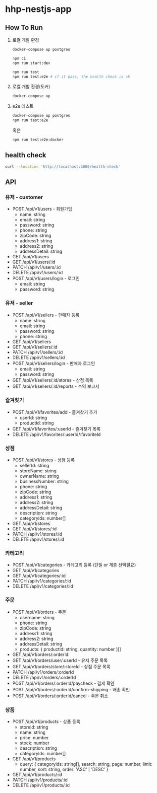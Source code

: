 # hhp-nestjs-app

## How To Run

1. 로컬 개발 환경

    ```bash
    docker-compose up postgres

    npm ci
    npm run start:dev

    npm run test
    npm run test:e2e # if it pass, the health check is ok
    ```

2. 로컬 개발 환경(도커)

    ```bash
    docker-compose up
    ```

3. e2e 테스트

    ```bash
    docker-compose up postgres
    npm run test:e2e
    ```

    혹은

    ```bash
    npm run test:e2e:docker
    ```

## health check

```bash
curl --location 'http://localhost:3000/health-check'
```

## API

### 유저 - customer

- POST /api/v1/users - 회원가입
  - name: string
  - email: string
  - password: string
  - phone: string
  - zipCode: string
  - address1: string
  - address2: string
  - addressDetail: string
- GET /api/v1/users
- GET /api/v1/users/:id
- PATCH /api/v1/users/:id
- DELETE /api/v1/users/:id
- POST /api/v1/users/login - 로그인
  - email: string
  - password: string

### 유저 - seller

- POST /api/v1/sellers - 판매자 등록
  - name: string
  - email: string
  - password: string
  - phone: string
- GET /api/v1/sellers
- GET /api/v1/sellers/:id
- PATCH /api/v1/sellers/:id
- DELETE /api/v1/sellers/:id
- POST /api/v1/sellers/login - 판매자 로그인
  - email: string
  - password: string
- GET /api/v1/sellers/:id/stores - 상점 목록
- GET /api/v1/sellers/:id/reports - 수익 보고서

### 즐겨찾기

- POST /api/v1/favorites/add - 즐겨찾기 추가
  - userId: string
  - productId: string
- GET /api/v1/favorites/:userId - 즐겨찾기 목록
- DELETE /api/v1/favorites/:userId/:favoriteId

### 상점

- POST /api/v1/stores - 상점 등록
  - sellerId: string
  - storeName: string
  - ownerName: string
  - businessNumber: string
  - phone: string
  - zipCode: string
  - address1: string
  - address2: string
  - addressDetail: string
  - description: string
  - categoryIds: number[]
- GET /api/v1/stores
- GET /api/v1/stores/:id
- PATCH /api/v1/stores/:id
- DELETE /api/v1/stores/:id

### 카테고리

- POST /api/v1/categories - 카테고리 등록 (단일 or 계층 선택필요)
- GET /api/v1/categories
- GET /api/v1/categories/:id
- PATCH /api/v1/categories/:id
- DELETE /api/v1/categories/:id

### 주문

- POST /api/v1/orders - 주문
  - username: string
  - phone: string
  - zipCode: string
  - address1: string
  - address2: string
  - addressDetail: string
  - products: { productId: string, quantity: number }[]
- GET /api/v1/orders/:orderId
- GET /api/v1/orders/user/:userId - 유저 주문 목록
- GET /api/v1/orders/store/:storeId - 상점 주문 목록
- PATCH /api/v1/orders/:orderId
- DELETE /api/v1/orders/:orderId
- POST /api/v1/orders/:orderId/paycheck - 결제 확인
- POST /api/v1/orders/:orderId/confirm-shipping - 배송 확인
- POST /api/v1/orders/:orderId/cancel - 주문 취소

### 상품

- POST /api/v1/products - 상품 등록
  - storeId: string
  - name: string
  - price: number
  - stock: number
  - description: string
  - categoryIds: number[]
- GET /api/v1/products
  - query: { categoryIds: string[], search: string, page: number, limit: number, sort: string, order: 'ASC' | 'DESC' }
- GET /api/v1/products/:id
- PATCH /api/v1/products/:id
- DELETE /api/v1/products/:id

